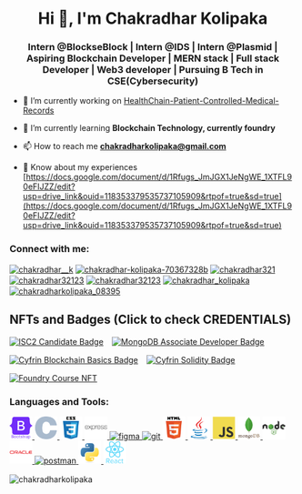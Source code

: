 <h1 align="center">Hi 👋, I'm Chakradhar Kolipaka</h1>
<h3 align="center">Intern @BlockseBlock | Intern @IDS | Intern @Plasmid | Aspiring Blockchain Developer | MERN stack | Full stack Developer | Web3 developer | Pursuing B Tech in CSE(Cybersecurity)</h3>

- 🔭 I’m currently working on [HealthChain-Patient-Controlled-Medical-Records](https://github.com/Chakradharkolipaka/HealthChain-Patient-Controlled-Medical-Records)

- 🌱 I’m currently learning **Blockchain Technology, currently foundry**

- 📫 How to reach me **chakradharkolipaka@gmail.com**

- 📄 Know about my experiences [https://docs.google.com/document/d/1Rfugs_JmJGX1JeNgWE_1XTFL90eFIJZZ/edit?usp=drive_link&ouid=118353379535737105909&rtpof=true&sd=true](https://docs.google.com/document/d/1Rfugs_JmJGX1JeNgWE_1XTFL90eFIJZZ/edit?usp=drive_link&ouid=118353379535737105909&rtpof=true&sd=true)

<h3 align="left">Connect with me:</h3>
<p align="left">
<a href="https://twitter.com/chakradhar__k" target="blank"><img align="center" src="https://raw.githubusercontent.com/rahuldkjain/github-profile-readme-generator/master/src/images/icons/Social/twitter.svg" alt="chakradhar__k" height="30" width="40" /></a>
<a href="https://linkedin.com/in/chakradhar-kolipaka-70367328b" target="blank"><img align="center" src="https://raw.githubusercontent.com/rahuldkjain/github-profile-readme-generator/master/src/images/icons/Social/linked-in-alt.svg" alt="chakradhar-kolipaka-70367328b" height="30" width="40" /></a>
<a href="https://www.codechef.com/users/chakradhar321" target="blank"><img align="center" src="https://cdn.jsdelivr.net/npm/simple-icons@3.1.0/icons/codechef.svg" alt="chakradhar321" height="30" width="40" /></a>
<a href="https://www.hackerrank.com/chakradhar32123" target="blank"><img align="center" src="https://raw.githubusercontent.com/rahuldkjain/github-profile-readme-generator/master/src/images/icons/Social/hackerrank.svg" alt="chakradhar32123" height="30" width="40" /></a>
<a href="https://codeforces.com/profile/chakradhar32123" target="blank"><img align="center" src="https://raw.githubusercontent.com/rahuldkjain/github-profile-readme-generator/master/src/images/icons/Social/codeforces.svg" alt="chakradhar32123" height="30" width="40" /></a>
<a href="https://www.leetcode.com/chakradhar_kolipaka" target="blank"><img align="center" src="https://raw.githubusercontent.com/rahuldkjain/github-profile-readme-generator/master/src/images/icons/Social/leet-code.svg" alt="chakradhar_kolipaka" height="30" width="40" /></a>
<a href="https://discord.gg/chakradharkolipaka_08395" target="blank"><img align="center" src="https://raw.githubusercontent.com/rahuldkjain/github-profile-readme-generator/master/src/images/icons/Social/discord.svg" alt="chakradharkolipaka_08395" height="30" width="40" /></a>
</p>
<h2>NFTs and Badges (Click to check CREDENTIALS)</h2>
<div style="display: flex; align-items: center; gap: 15px; flex-wrap: wrap;">
  <a href="https://www.credly.com/badges/5e6ac8f4-2d07-47fc-b576-07104beb3259/public_url" target="_blank">
    <img src="https://images.credly.com/size/220x220/images/9180921d-4a13-429e-9357-6f9706a554f0/image.png" width="90" alt="ISC2 Candidate Badge"/>
  </a>
  <a href="https://www.credly.com/badges/84573511-8090-4f55-bf11-ba7eea1b4979/public_url" target="_blank">
    <img src="https://images.credly.com/size/220x220/images/650ebdbe-d526-4b47-b186-c1ab516b5a7c/image.png" width="90" alt="MongoDB Associate Developer Badge"/>
  </a>
  <a href="https://profiles.cyfrin.io/u/chakradharkolipaka/achievements/blockchain-basics" target="_blank">
    <img src="https://res.cloudinary.com/droqoz7lg/image/upload/f_auto/q_auto/v1748556702/assets/blockchain-basics-badge.png" width="90" alt="Cyfrin Blockchain Basics Badge"/>
  </a>
  <a href="https://profiles.cyfrin.io/u/chakradharkolipaka/achievements/solidity" target="_blank">
    <img src="https://res.cloudinary.com/droqoz7lg/image/upload/f_auto/q_auto/v1748556702/assets/solidity-101.png" width="90" alt="Cyfrin Solidity Badge"/>
  </a>
  <a href="https://sepolia.etherscan.io/token/0x76b50696b8effca6ee6da7f6471110f334536321?a=3771" target="_blank">
    <img src="https://ipfs.io/ipfs/QmZdPncUtsq71DxVtebbGdCUS28SvrCWoeVigCAdo1CZ5b" width="90" alt="Foundry Course NFT"/>
  </a>
</div>
<h3 align="left">Languages and Tools:</h3>
<p align="left"> <a href="https://getbootstrap.com" target="_blank" rel="noreferrer"> <img src="https://raw.githubusercontent.com/devicons/devicon/master/icons/bootstrap/bootstrap-plain-wordmark.svg" alt="bootstrap" width="40" height="40"/> </a> <a href="https://www.cprogramming.com/" target="_blank" rel="noreferrer"> <img src="https://raw.githubusercontent.com/devicons/devicon/master/icons/c/c-original.svg" alt="c" width="40" height="40"/> </a> <a href="https://www.w3schools.com/css/" target="_blank" rel="noreferrer"> <img src="https://raw.githubusercontent.com/devicons/devicon/master/icons/css3/css3-original-wordmark.svg" alt="css3" width="40" height="40"/> </a> <a href="https://expressjs.com" target="_blank" rel="noreferrer"> <img src="https://raw.githubusercontent.com/devicons/devicon/master/icons/express/express-original-wordmark.svg" alt="express" width="40" height="40"/> </a> <a href="https://www.figma.com/" target="_blank" rel="noreferrer"> <img src="https://www.vectorlogo.zone/logos/figma/figma-icon.svg" alt="figma" width="40" height="40"/> </a> <a href="https://git-scm.com/" target="_blank" rel="noreferrer"> <img src="https://www.vectorlogo.zone/logos/git-scm/git-scm-icon.svg" alt="git" width="40" height="40"/> </a> <a href="https://www.w3.org/html/" target="_blank" rel="noreferrer"> <img src="https://raw.githubusercontent.com/devicons/devicon/master/icons/html5/html5-original-wordmark.svg" alt="html5" width="40" height="40"/> </a> <a href="https://www.java.com" target="_blank" rel="noreferrer"> <img src="https://raw.githubusercontent.com/devicons/devicon/master/icons/java/java-original.svg" alt="java" width="40" height="40"/> </a> <a href="https://developer.mozilla.org/en-US/docs/Web/JavaScript" target="_blank" rel="noreferrer"> <img src="https://raw.githubusercontent.com/devicons/devicon/master/icons/javascript/javascript-original.svg" alt="javascript" width="40" height="40"/> </a> <a href="https://www.mongodb.com/" target="_blank" rel="noreferrer"> <img src="https://raw.githubusercontent.com/devicons/devicon/master/icons/mongodb/mongodb-original-wordmark.svg" alt="mongodb" width="40" height="40"/> </a> <a href="https://nodejs.org" target="_blank" rel="noreferrer"> <img src="https://raw.githubusercontent.com/devicons/devicon/master/icons/nodejs/nodejs-original-wordmark.svg" alt="nodejs" width="40" height="40"/> </a> <a href="https://www.oracle.com/" target="_blank" rel="noreferrer"> <img src="https://raw.githubusercontent.com/devicons/devicon/master/icons/oracle/oracle-original.svg" alt="oracle" width="40" height="40"/> </a> <a href="https://postman.com" target="_blank" rel="noreferrer"> <img src="https://www.vectorlogo.zone/logos/getpostman/getpostman-icon.svg" alt="postman" width="40" height="40"/> </a> <a href="https://www.python.org" target="_blank" rel="noreferrer"> <img src="https://raw.githubusercontent.com/devicons/devicon/master/icons/python/python-original.svg" alt="python" width="40" height="40"/> </a> <a href="https://reactjs.org/" target="_blank" rel="noreferrer"> <img src="https://raw.githubusercontent.com/devicons/devicon/master/icons/react/react-original-wordmark.svg" alt="react" width="40" height="40"/> </a> </p>

<p><img align="center" src="https://github-readme-stats.vercel.app/api/top-langs?username=chakradharkolipaka&show_icons=true&locale=en&layout=compact" alt="chakradharkolipaka" /></p>





<!--
**Chakradharkolipaka/Chakradharkolipaka** is a ✨ _special_ ✨ repository because its `README.md` (this file) appears on your GitHub profile.

Here are some ideas to get you started:

- 🔭 I’m currently working on ...
- 🌱 I’m currently learning ...
- 👯 I’m looking to collaborate on ...
- 🤔 I’m looking for help with ...
- 💬 Ask me about ...
- 📫 How to reach me: ...
- 😄 Pronouns: ...
- ⚡ Fun fact: ...
-->
